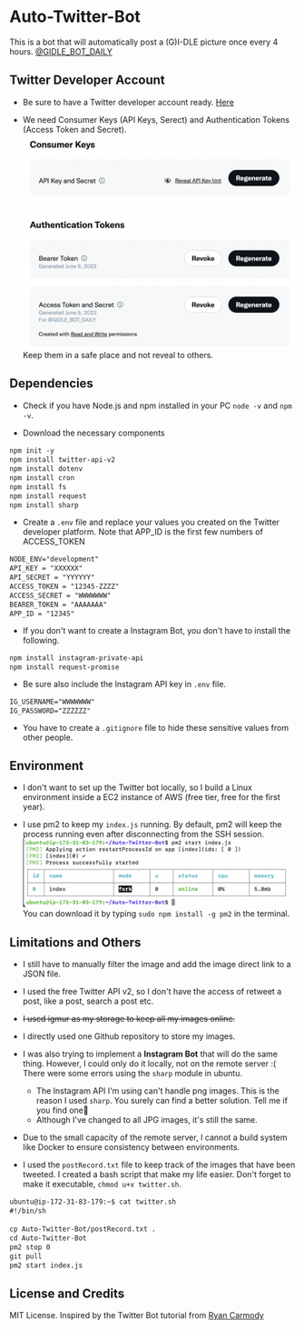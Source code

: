 # Auto-Twitter-Bot
This is a bot that will automatically post a (G)I-DLE picture once every 4 hours. [@GIDLE_BOT_DAILY](https://twitter.com/GIDLE_BOT_DAILY)

## Twitter Developer Account
- Be sure to have a Twitter developer account ready. [Here](https://developer.twitter.com/en/portal/dashboard)

- We need Consumer Keys (API Keys, Serect) and Authentication Tokens (Access Token and Secret).
![Keys](./note/keys.png) Keep them in a safe place and not reveal to others.

## Dependencies
- Check if you have Node.js and npm installed in your PC
`node -v` and `npm -v`.

- Download the necessary components
```
npm init -y
npm install twitter-api-v2
npm install dotenv
npm install cron
npm install fs
npm install request
npm install sharp
```

- Create a `.env` file and replace your values you created on the Twitter developer platform. Note that APP_ID is the first few numbers of ACCESS_TOKEN
```
NODE_ENV="development"
API_KEY = "XXXXXX"
API_SECRET = "YYYYYY"
ACCESS_TOKEN = "12345-ZZZZ"
ACCESS_SECRET = "WWWWWWW"
BEARER_TOKEN = "AAAAAAA"
APP_ID = "12345"
```
- If you don't want to create a Instagram Bot, you don't have to install the following.
```
npm install instagram-private-api
npm install request-promise
```
- Be sure also include the Instagram API key in `.env` file.
```
IG_USERNAME="WWWWWWW"
IG_PASSWORD="ZZZZZZ"
```

- You have to create a `.gitignore` file to hide these sensitive values from other people.

## Environment
- I don't want to set up the Twitter bot locally, so I build a Linux environment inside a EC2 instance of AWS (free tier, free for the first year).

- I use pm2 to keep my `index.js` running. By default, pm2 will keep the process running even after disconnecting from the SSH session. 
![pm2](./note/pm2.png)
You can download it by typing `sudo npm install -g pm2` in the terminal.

## Limitations and Others
- I still have to manually filter the image and add the image direct link to a JSON file.

- I used the free Twitter API v2, so I don't have the access of retweet a post, like a post, search a post etc. 

- ~~I used igmur as my storage to keep all my images online.~~ 

- I directly used one Github repository to store my images.

- I was also trying to implement a **Instagram Bot** that will do the same thing. However, I could only do it locally, not on the remote server :(
There were some errors using the `sharp` module in ubuntu.
    - The Instagram API I'm using can't handle png images. This is the reason I used `sharp`. You surely can find a better solution. Tell me if you find one🌚
    - Although I've changed to all JPG images, it's still the same.

- Due to the small capacity of the remote server, I cannot a build system like Docker to ensure consistency between environments.

- I used the `postRecord.txt` file to keep track of the images that have been tweeted. I created a bash script that make my life easier. Don't forget to make it executable, `chmod u+x twitter.sh`.
```
ubuntu@ip-172-31-83-179:~$ cat twitter.sh 
#!/bin/sh

cp Auto-Twitter-Bot/postRecord.txt .
cd Auto-Twitter-Bot
pm2 stop 0
git pull
pm2 start index.js
```

## License and Credits
MIT License. Inspired by the Twitter Bot tutorial from [Ryan Carmody](https://www.ryancarmody.dev/about)
